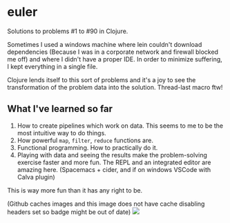 # euler
Solutions to problems #1 to #90 in Clojure.

Sometimes I used a windows machine where lein couldn't download dependencies (Because I was in a corporate network and firewall blocked me off) and where I didn't have a proper IDE. In order to minimize suffering, I kept everything in a single file.

Clojure lends itself to this sort of problems and it's a joy to see the transformation of the problem data into the solution. Thread-last macro ftw!

## What I've learned so far
1. How to create pipelines which work on data. This seems to me to be the most intuitive way to do things.
2. How powerful `map`, `filter`, `reduce` functions are.
3. Functional programming. How to practically do it.
4. Playing with data and seeing the results make the problem-solving exercise faster and more fun. The REPL and an integrated editor are amazing here. (Spacemacs + cider, and if on windows VSCode with Calva plugin)

This is way more fun than it has any right to be.

(Github caches images and this image does not have cache disabling headers set so badge might be out of date)
![](https://projecteuler.net/profile/dumrat.png)
